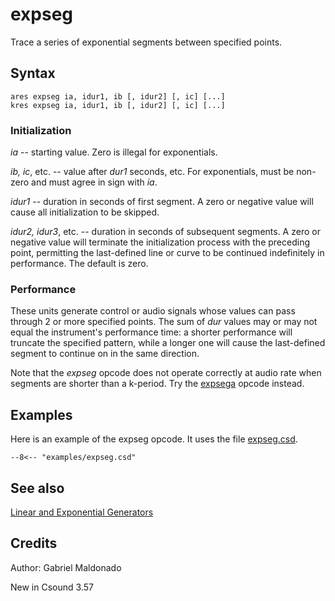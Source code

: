 <!--
id:expseg
category:Signal Generators:Linear and Exponential Generators
-->
# expseg
Trace a series of exponential segments between specified points.

## Syntax
```csound-orc
ares expseg ia, idur1, ib [, idur2] [, ic] [...]
kres expseg ia, idur1, ib [, idur2] [, ic] [...]
```

### Initialization
_ia_ -- starting value. Zero is illegal for exponentials.

_ib, ic_, etc. -- value after _dur1_ seconds, etc. For exponentials, must be non-zero and must agree in sign with _ia_.

_idur1_ -- duration in seconds of first segment. A zero or negative value will cause all initialization to be skipped.

_idur2, idur3_, etc. -- duration in seconds of subsequent segments. A zero or negative value will terminate the initialization process with the preceding point, permitting the last-defined line or curve to be continued indefinitely in performance. The default is zero.

### Performance
These units generate control or audio signals whose values can pass through 2 or more specified points. The sum of _dur_ values may or may not equal the instrument's performance time: a shorter performance will truncate the specified pattern, while a longer one will cause the last-defined segment to continue on in the same direction.

Note that the _expseg_ opcode does not operate correctly at audio rate when segments are shorter than a k-period. Try the  [expsega](../../opcodes/expsega)  opcode instead.

## Examples
Here is an example of the expseg opcode. It uses the file [expseg.csd](../../examples/expseg.csd).
``` csound-orc title="Example of the expseg opcode." linenums="1"
--8<-- "examples/expseg.csd"
```

## See also
[Linear and Exponential Generators](../../siggen/lineexp)

## Credits
Author: Gabriel Maldonado

New in Csound 3.57
